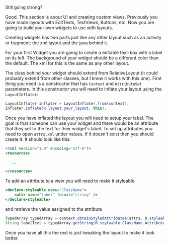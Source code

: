 Still going strong?

Good. This section is about UI and creating custom views. Previously you have made
layouts with EditTexts, TextViews, Buttons, etc. Now you are going to build your
own widgets to use with layouts.

Creating widgets has two parts just like any other layout such as an activity
or fragment: the xml layout and the java behind it.

For your first Widget you are going to create a editable text-box with a label
on its left. The background of your widget should be a different color than the
default. The xml for this is the same as any other layout.

The class behind your widget should extend from RelativeLayout (it could probably extend from
  other classes, but I know it works with this one). First thing you need is a constructor that has `Context` and `AttributeSet` parameters. In this constructor you will need to inflate your layout using the `LayoutInflator`:

```java
LayoutInflater inflater = LayoutInflater.from(context);
inflater.inflate(R.layout.your_layout, this);
  ```

Once you have inflated the layout you will need to setup your label. The goal is that someone can use your widget and there would be an attribute that they set to the text for their widget's label. To set up attributes you need to open `attrs.xml` under values. If it doesn't exist then you should create it. It should look like this:

```xml
<?xml version="1.0" encoding="utf-8"?>
<resources>

  ...

</resources>
```

To add an attribute to a view you will need to make it styleable

```xml
<declare-styleable name="ClassName">
    <attr name="label" format="string" />
</declare-styleable>
```

and retrieve the value assigned to the attribute

```java
TypedArray typedArray = context.obtainStyledAttributes(attrs, R.styleable.ClassName);
String labelText = typedArray.getString(R.styleable.ClassName_AttributeName);
```

Once you have all this the rest is just tweaking the layout to make it look better.
